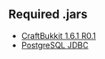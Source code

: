 Required .jars
--------------
* [CraftBukkit 1.6.1 R0.1](http://dl.bukkit.org/latest-dev/craftbukkit-dev.jar)
* [PostgreSQL JDBC](http://jdbc.postgresql.org/download.html)

[](/peanutbutterpinkiepie)